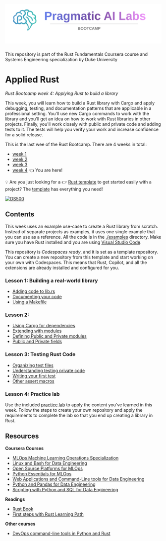 # [![Coursera Course](./assets/banner.svg)](https://insight.paiml.com/58m "Coursera Specialization")

This repository is part of the Rust Fundamentals Coursera course and Systems Engineering specialization by Duke University

# Applied Rust

_Rust Bootcamp week 4: Applying Rust to build a library_

This week, you will learn how to build a Rust library with Cargo and apply debugging, testing, and documentation patterns that are applicable in a professional setting. You'll use new Cargo commands to work with the library and you'll get an idea on how to work with Rust libraries in other projects. Finally, you'll work closely with public and private code and adding tests to it. The tests will help you verify your work and increase confidence for a solid release.

This is the last wee of the Rust Bootcamp. There are 4 weeks in total:

- [week 1](https://github.com/alfredodeza/rust-setup) 
- [week 2](https://github.com/alfredodeza/rust-fundamentals) 
- [week 3](https://github.com/alfredodeza/rust-structs-types-enums/)
- [week 4](https://github.com/alfredodeza/applied-rust) 👈 You are here!

💡 Are you just looking for a 👉 [Rust template](https://github.com/alfredodeza/rust-template) to get started easily with a project? The [template](https://github.com/alfredodeza/rust-template) has everything you need!

[![DS500](https://ds500.paiml.com/assets/social/g6u1k.png)](https://ds500.paiml.com/learn/course/g6u1k/ "Rust Fundamentals Course")


## Contents
This week uses an example use-case to create a Rust library from scratch. Instead of separate projects as examples, it uses one single example that you can use as a reference. All the code is in the [./examples](./examples) directory. Make sure you have Rust installed and you are using [Visual Studio Code](https://code.visualstudio.com/?WT.mc_id=academic-0000-alfredodeza).

This repository is *Codespaces ready*, and it is set as a template repository. You can create a new repository from this template and start working on your own with Codespaces. This means that Rust, Copilot, and all the extensions are already installed and configured for you.

### Lesson 1: Building a real-world library
- [Adding code to lib.rs](https://github.com/alfredodeza/applied-rust/blob/main/examples/cli-utils/src/lib.rs#L24)
- [Documenting your code](https://github.com/alfredodeza/applied-rust/blob/main/examples/cli-utils/src/lib.rs#L1-L23)
- [Using a Makefile](./examples/cli-utils/Makefile)

### Lesson 2:
- [Using Cargo for dependencies](./examples/cli-utils/Cargo.toml)
- [Extending with modules](./examples/cli-utils/src/config.rs)
- [Defining Public and Private modules](https://github.com/alfredodeza/applied-rust/blob/main/examples/cli-utils/src/lib.rs#L13-L14)
- [Public and Private fields](https://github.com/alfredodeza/applied-rust/blob/main/examples/cli-utils/src/config.rs#L15-L36)

### Lesson 3: Testing Rust Code
- [Organizing test files](./examples/cli-utils/tests)
- [Understanding testing private code](https://github.com/alfredodeza/applied-rust/blob/main/examples/cli-utils/src/lib.rs#L38-L61)
- [Writing your first test](./examples/cli-utils/tests/test_simple.rs)
- [Other assert macros](https://github.com/alfredodeza/applied-rust/blob/main/examples/cli-utils/src/lib.rs#L49)

### Lesson 4: Practice lab
Use the included [practice lab](./lab.md) to apply the content you've learned in this week. Follow the steps to create your own repository and apply the requirements to complete the lab so that you end up creating a library in Rust.

## Resources

**Coursera Courses**

- [MLOps Machine Learning Operations Specialization](https://www.coursera.org/specializations/mlops-machine-learning-duke)
- [Linux and Bash for Data Engineering](https://www.coursera.org/learn/linux-and-bash-for-data-engineering-duke)
- [Open Source Platforms for MLOps](https://www.coursera.org/learn/open-source-platforms-duke)
- [Python Essentials for MLOps](https://www.coursera.org/learn/python-essentials-mlops-duke)
- [Web Applications and Command-Line tools for Data Engineering](https://www.coursera.org/learn/web-app-command-line-tools-for-data-engineering-duke)
- [Python and Pandas for Data Engineering](https://www.coursera.org/learn/python-and-pandas-for-data-engineering-duke)
- [Scripting with Python and SQL for Data Engineering](https://www.coursera.org/learn/scripting-with-python-sql-for-data-engineering-duke)

**Readings**
- [Rust Book](https://doc.rust-lang.org/book/)
- [First steps with Rust Learning Path](https://learn.microsoft.com/training/paths/rust-first-steps/?WT.mc_id=academic-0000-alfredodeza)

**Other courses**
- [DevOps command-line tools in Python and Rust](https://learning.oreilly.com/videos/devops-command-line-tools/28037639VIDEOPAIML/)

